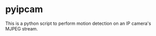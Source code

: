 pyipcam
=======
This is a python script to perform motion detection on an IP camera's MJPEG stream.
